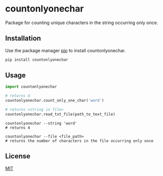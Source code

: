 # countonlyonechar

Package for counting unique characters in the string occurring only once.

## Installation

Use the package manager [pip](https://pip.pypa.io/en/stable/) to install countonlyonechar.

```bash
pip install countonlyonechar
```

## Usage

```python
import countonlyonechar

# returns 4
countonlyonechar.count_only_one_char('word')

# returns <string in file>
countonlyonechar.read_txt_file(path_to_text_file)
```

```commandline
countonlyonechar --string 'word'
# returns 4

countonlyonechar --file <file_path>
# returns the number of characters in the file occurring only once
```
## License

[MIT](https://choosealicense.com/licenses/mit/)